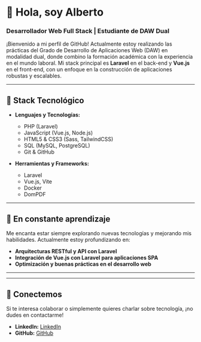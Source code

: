 # 👋 Hola, soy Alberto

### Desarrollador Web Full Stack | Estudiante de DAW Dual

¡Bienvenido a mi perfil de GitHub! Actualmente estoy realizando las prácticas del Grado de Desarrollo de Aplicaciones Web (DAW) en modalidad dual, donde combino la formación académica con la experiencia en el mundo laboral. Mi stack principal es **Laravel** en el back-end y **Vue.js** en el front-end, con un enfoque en la construcción de aplicaciones robustas y escalables.

---

## 🚀 Stack Tecnológico

- **Lenguajes y Tecnologías:**
  - PHP (Laravel)
  - JavaScript (Vue.js, Node.js)
  - HTML5 & CSS3 (Sass, TailwindCSS)
  - SQL (MySQL, PostgreSQL)
  - Git & GitHub

- **Herramientas y Frameworks:**
  - Laravel
  - Vue.js, Vite
  - Docker
  - DomPDF

---

## 🌱 En constante aprendizaje

Me encanta estar siempre explorando nuevas tecnologías y mejorando mis habilidades. Actualmente estoy profundizando en:

- **Arquitecturas RESTful y API con Laravel**
- **Integración de Vue.js con Laravel para aplicaciones SPA**
- **Optimización y buenas prácticas en el desarrollo web**

---
<!---
## 💼 Proyectos

En mi repositorio, encontrarás una selección de proyectos en los que he trabajado durante mis estudios y prácticas, utilizando las herramientas que conforman mi stack actual.

- **[Proyecto Laravel API](#)** - Un sistema completo de API REST con autenticación JWT.
- **[Aplicación de gestión con Vue.js](#)** - Interfaz dinámica para la gestión de recursos.
- **[Sistema de facturación PDF](#)** - Generación automatizada de PDFs con DomPDF en Laravel.
--->
---

## 🤝 Conectemos

Si te interesa colaborar o simplemente quieres charlar sobre tecnología, ¡no dudes en contactarme!

- **LinkedIn:** [LinkedIn](https://www.linkedin.com/in/albertodpablo/)
- **GitHub:** [GitHub](https://github.com/lpdadpl)

<!---

## 📈 Estadísticas de GitHub

![Tus estadísticas de GitHub](https://github-readme-stats.vercel.app/api?username=lpdadpl&show_icons=true&theme=radical)

--->
<!---
lpdadpl/lpdadpl is a ✨ special ✨ repository because its `README.md` (this file) appears on your GitHub profile.
You can click the Preview link to take a look at your changes.
--->
